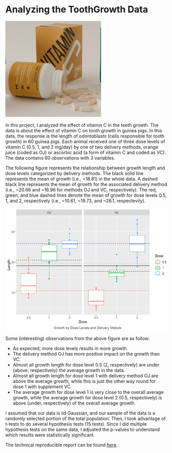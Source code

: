 # Analyzing the ToothGrowth Data
![har](img/tooth6.jpg)

In this project, I analyzed the effect of vitamin C in the teeth growth. The data is about the effect of vitamin C on tooth growth in guinea pigs. In this data, the response is the length of odontoblasts (cells responsible for tooth growth) in 60 guinea pigs. Each animal received one of three dose levels of vitamin C (0.5, 1, and 2 mg/day) by one of two delivery methods, orange juice (coded as OJ) or ascorbic acid (a form of vitamin C and coded as VC). The data contains 60 observations with 3 variables.

The following figure represents the relationship between growth length and dose levels categorized by delivery methods. The black solid line represents the mean of growth (i.e., ~18.81) in the whole data. A dashed black line represents the mean of growth for the associated delivery method (i.e., ~20.66 and ~16.96 for methods OJ and VC, respectively). The red, green, and blue dashed lines denote the mean of growth for dose levels 0.5, 1, and 2, respectively (i.e., ~10.61, ~19.73, and ~26.1, respectevily).

![har](img/tgrowthbox.jpg)

Some (interesting) observations from the above figure are as follow: 
- As expected, more dose levels results in more growth. 
- The delivery method OJ has more positive impact on the growth than VC. 
- Almost all growth length for dose level 0.5 (2, respectively) are under (above, respectively) the average growth in the data. 
- Almost all growth length for dose level 1 with delivery method OJ are above the average growth, while this is just the other way round for dose 1 with supplement VC. 
- The average growth for dose level 1 is very close to the overall average growth, while the average growth for dose level 2 (0.5, respectively) is above (under, respectively) of the overall average growth. 

I assumed that our data is iid Gaussian, and our sample of the data is a randomly selected portion of the total population. Then, I took advantage of t-tests to do several hypothesis tests (15 tests). Since I did multiple hypothesis tests on the same data, I adjusted the p-values to understand which results were statistically significant.

The technical reproducible report can be found [here](https://rpubs.com/asaf/toothgrowth).